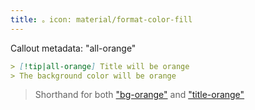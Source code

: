 ```yaml
---
title: 。icon: material/format-color-fill
---
```


Callout metadata: "all-orange"

```md
> [!tip|all-orange] Title will be orange
> The background color will be orange
```
> Shorthand for both ["bg-orange"](../bg-styling/page-8.md)
> and ["title-orange"](../title-styling/page-8.md)

